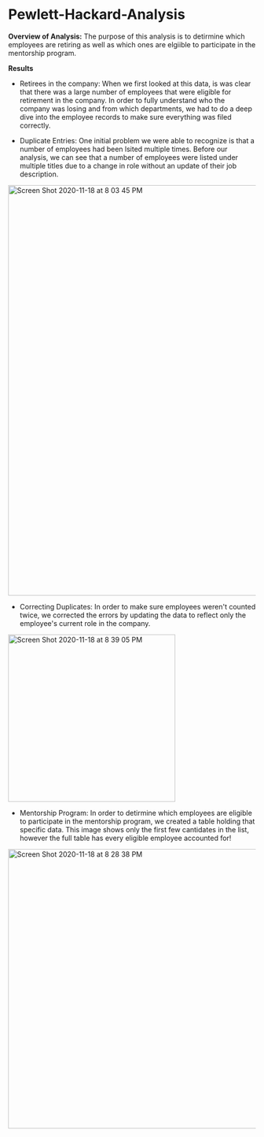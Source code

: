 # Pewlett-Hackard-Analysis
**Overview of Analysis:**
The purpose of this analysis is to detirmine which employees are retiring as well as which ones are elgiible to participate in the mentorship program.

**Results**
  * Retirees in the company: When we first looked at this data, is was clear that there was a large number of employees that were eligible for retirement in the company. In order to fully understand who the company was losing and from which departments, we had to do a deep dive into the employee records to make sure everything was filed correctly.
  
  * Duplicate Entries: One initial problem we were able to recognize is that a number of employees had been lsited multiple times. Before our analysis, we can see that a number of employees were listed under multiple titles due to a change in role without an update of their job description.
  <img width="834" alt="Screen Shot 2020-11-18 at 8 03 45 PM" src="https://user-images.githubusercontent.com/71112085/99619896-452ab180-29d9-11eb-8053-90e01450b5e8.png">
  
* Correcting Duplicates: In order to make sure employees weren't counted twice, we corrected the errors by updating the data to reflect only the employee's current role in the company.
<img width="340" alt="Screen Shot 2020-11-18 at 8 39 05 PM" src="https://user-images.githubusercontent.com/71112085/99622089-50341080-29de-11eb-842c-4e15dc9f1e96.png">
  
* Mentorship Program: In order to detirmine which employees are eligible to participate in the mentorship program, we created a table holding that specific data. This image shows only the first few cantidates in the list, however the full table has every eligible employee accounted for!
<img width="568" alt="Screen Shot 2020-11-18 at 8 28 38 PM" src="https://user-images.githubusercontent.com/71112085/99621412-b029b780-29dc-11eb-8ee4-8132d1f2a267.png">
